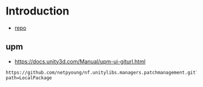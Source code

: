 # Introduction

- [repo](https://github.com/netpyoung/nf.unitylibs.managers.patchmanagement/)

## upm

- <https://docs.unity3d.com/Manual/upm-ui-giturl.html>

```
https://github.com/netpyoung/nf.unitylibs.managers.patchmanagement.git?path=LocalPackage
```